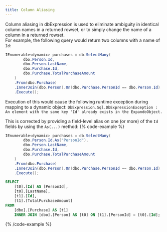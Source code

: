 ```yaml
---
title: Column Aliasing
---
```


Column aliasing in dbExpression is used to eliminate ambiguity in identical column names in a returned rowset, or to simply change the name of a column in a returned rowset.  
For example, the following query would return two columns with a name of `Id`:

```csharp
IEnumerable<dynamic> purchases = db.SelectMany(
        dbo.Person.Id,
        dbo.Person.LastName,
        dbo.Purchase.Id,
        dbo.Purchase.TotalPurchaseAmount
    )
    .From(dbo.Purchase)
    .InnerJoin(dbo.Person).On(dbo.Purchase.PersonId == dbo.Person.Id)
    .Execute();
```
Execution of this would cause the following runtime exception during mapping to a dynamic object:  `DbExpression.Sql.DbExpressionException : An element with the same key 'Id' already exists in the ExpandoObject.`

This is corrected by providing a field-level alias on one (or more) of the `Id` fields by using the `As(...)` method:
{% code-example %}
```csharp
IEnumerable<dynamic> purchases = db.SelectMany(
        dbo.Person.Id.As("PersonId"),
        dbo.Person.LastName,
        dbo.Purchase.Id,
        dbo.Purchase.TotalPurchaseAmount
    )
    .From(dbo.Purchase)
    .InnerJoin(dbo.Person).On(dbo.Purchase.PersonId == dbo.Person.Id)
    .Execute();
```
```sql
SELECT
    [t0].[Id] AS [PersonId],
    [t0].[LastName],
    [t1].[Id],
    [t1].[TotalPurchaseAmount]
FROM
    [dbo].[Purchase] AS [t1]
    INNER JOIN [dbo].[Person] AS [t0] ON [t1].[PersonId] = [t0].[Id];
```
{% /code-example %}